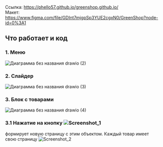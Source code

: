 Ссылка: https://phello57.github.io/greenshop.github.io/
<br> Макет: https://www.figma.com/file/GDInt7mjgpSp3YUE2cgxN0/GreenShop?node-id=0%3A1

## Что работает и код
### 1. Меню
![Диаграмма без названия drawio (2)](https://user-images.githubusercontent.com/103268341/199113426-c27da146-6af4-4f83-be79-8dfc015be6ce.png)
### 2. Слайдер
![Диаграмма без названия drawio (3)](https://user-images.githubusercontent.com/103268341/199113440-1a970795-3c04-40d3-a37b-8308e77c79ac.png)
### 3. Блок с товарами
![Диаграмма без названия drawio (4)](https://user-images.githubusercontent.com/103268341/199114952-07df80a8-32c3-49fc-899c-b8de9799e769.png)
### 3.1 Нажатие на кнопку ![Screenshot_1](https://user-images.githubusercontent.com/103268341/199177840-6ecd776a-a12a-4124-a3db-1c373e7b6723.png)
формирует новую страницу с этим объектом. Каждый товар имеет свою страницу
![Screenshot_2](https://user-images.githubusercontent.com/103268341/199116097-75602fc4-6fa8-460c-ad43-87dda12d5410.png)

